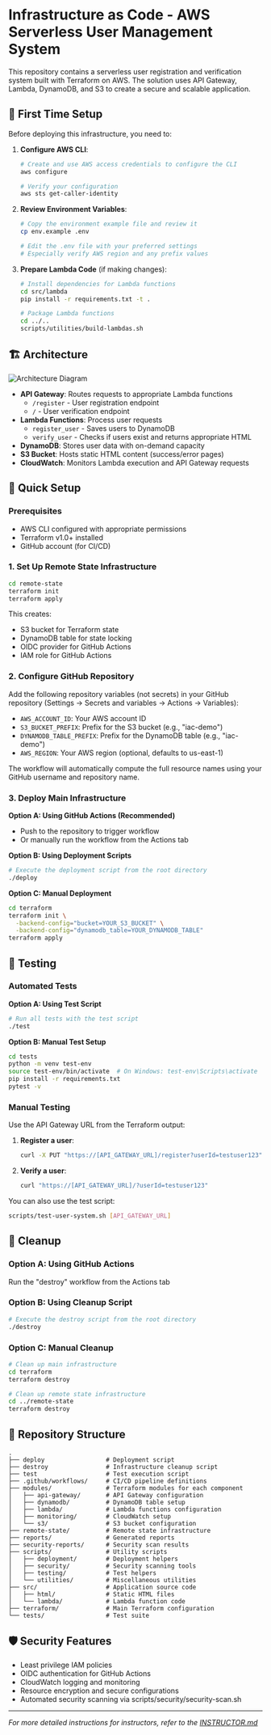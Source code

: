 # Infrastructure as Code - AWS Serverless User Management System

This repository contains a serverless user registration and verification system built with Terraform on AWS. The solution uses API Gateway, Lambda, DynamoDB, and S3 to create a secure and scalable application.

## 🔧 First Time Setup

Before deploying this infrastructure, you need to:

1. **Configure AWS CLI**:
   ```bash
   # Create and use AWS access credentials to configure the CLI
   aws configure
   
   # Verify your configuration
   aws sts get-caller-identity
   ```

2. **Review Environment Variables**:
   ```bash
   # Copy the environment example file and review it
   cp env.example .env
   
   # Edit the .env file with your preferred settings
   # Especially verify AWS region and any prefix values
   ```

3. **Prepare Lambda Code** (if making changes):
   ```bash
   # Install dependencies for Lambda functions
   cd src/lambda
   pip install -r requirements.txt -t .
   
   # Package Lambda functions
   cd ../..
   scripts/utilities/build-lambdas.sh
   ```

## 🏗️ Architecture

![Architecture Diagram](./images/assignment.png)

- **API Gateway**: Routes requests to appropriate Lambda functions
  - `/register` - User registration endpoint
  - `/` - User verification endpoint
- **Lambda Functions**: Process user requests
  - `register_user` - Saves users to DynamoDB
  - `verify_user` - Checks if users exist and returns appropriate HTML
- **DynamoDB**: Stores user data with on-demand capacity
- **S3 Bucket**: Hosts static HTML content (success/error pages)
- **CloudWatch**: Monitors Lambda execution and API Gateway requests

## 🚀 Quick Setup

### Prerequisites

- AWS CLI configured with appropriate permissions
- Terraform v1.0+ installed
- GitHub account (for CI/CD)

### 1. Set Up Remote State Infrastructure

```bash
cd remote-state
terraform init
terraform apply
```

This creates:
- S3 bucket for Terraform state
- DynamoDB table for state locking
- OIDC provider for GitHub Actions
- IAM role for GitHub Actions

### 2. Configure GitHub Repository

Add the following repository variables (not secrets) in your GitHub repository (Settings → Secrets and variables → Actions → Variables):

- `AWS_ACCOUNT_ID`: Your AWS account ID
- `S3_BUCKET_PREFIX`: Prefix for the S3 bucket (e.g., "iac-demo")
- `DYNAMODB_TABLE_PREFIX`: Prefix for the DynamoDB table (e.g., "iac-demo")
- `AWS_REGION`: Your AWS region (optional, defaults to us-east-1)

The workflow will automatically compute the full resource names using your GitHub username and repository name.

### 3. Deploy Main Infrastructure

**Option A: Using GitHub Actions (Recommended)**
- Push to the repository to trigger workflow
- Or manually run the workflow from the Actions tab

**Option B: Using Deployment Scripts**
```bash
# Execute the deployment script from the root directory
./deploy
```

**Option C: Manual Deployment**
```bash
cd terraform
terraform init \
  -backend-config="bucket=YOUR_S3_BUCKET" \
  -backend-config="dynamodb_table=YOUR_DYNAMODB_TABLE"
terraform apply
```

## 🧪 Testing

### Automated Tests

**Option A: Using Test Script**
```bash
# Run all tests with the test script
./test
```

**Option B: Manual Test Setup**
```bash
cd tests
python -m venv test-env
source test-env/bin/activate  # On Windows: test-env\Scripts\activate
pip install -r requirements.txt
pytest -v
```

### Manual Testing

Use the API Gateway URL from the Terraform output:

1. **Register a user**:
   ```bash
   curl -X PUT "https://[API_GATEWAY_URL]/register?userId=testuser123"
   ```

2. **Verify a user**:
   ```bash
   curl "https://[API_GATEWAY_URL]/?userId=testuser123"
   ```

You can also use the test script:
```bash
scripts/test-user-system.sh [API_GATEWAY_URL]
```

## 🧹 Cleanup

### Option A: Using GitHub Actions
Run the "destroy" workflow from the Actions tab

### Option B: Using Cleanup Script
```bash
# Execute the destroy script from the root directory
./destroy
```

### Option C: Manual Cleanup
```bash
# Clean up main infrastructure
cd terraform
terraform destroy

# Clean up remote state infrastructure
cd ../remote-state
terraform destroy
```

## 📁 Repository Structure

```
.
├── deploy                 # Deployment script
├── destroy                # Infrastructure cleanup script
├── test                   # Test execution script
├── .github/workflows/     # CI/CD pipeline definitions
├── modules/               # Terraform modules for each component
│   ├── api-gateway/       # API Gateway configuration
│   ├── dynamodb/          # DynamoDB table setup
│   ├── lambda/            # Lambda functions configuration
│   ├── monitoring/        # CloudWatch setup
│   └── s3/                # S3 bucket configuration
├── remote-state/          # Remote state infrastructure
├── reports/               # Generated reports
├── security-reports/      # Security scan results
├── scripts/               # Utility scripts
│   ├── deployment/        # Deployment helpers
│   ├── security/          # Security scanning tools
│   ├── testing/           # Test helpers
│   └── utilities/         # Miscellaneous utilities
├── src/                   # Application source code
│   ├── html/              # Static HTML files
│   └── lambda/            # Lambda function code
├── terraform/             # Main Terraform configuration
└── tests/                 # Test suite
```

## 🛡️ Security Features

- Least privilege IAM policies
- OIDC authentication for GitHub Actions
- CloudWatch logging and monitoring
- Resource encryption and secure configurations
- Automated security scanning via scripts/security/security-scan.sh

---

*For more detailed instructions for instructors, refer to the [INSTRUCTOR.md](./INSTRUCTOR.md)*
